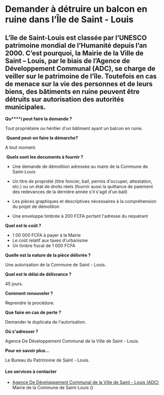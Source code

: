 # Demander à détruire un balcon en ruine dans l’Île de Saint - Louis

L’île de Saint-Louis est classée par l’UNESCO patrimoine mondial de l’Humanité depuis l’an 2000. C’est pourquoi, la Mairie de la Ville de Saint – Louis, par le biais de l’Agence de Développement Communal (ADC), se charge de veiller sur le patrimoine de l’île. Toutefois en cas de menace sur la vie des personnes et de leurs biens, des bâtiments en ruine peuvent être détruits sur autorisation des autorités municipales.
-----------------------------------------------------------------------------------------------------------------------------------------------------------------------------------------------------------------------------------------------------------------------------------------------------------------------------------------------------------------------------------------------------------------------------------

**Qu****i peut faire la demande ?**

Tout propriétaire ou héritier d'un bâtiment ayant un balcon en ruine.

 **Quand peut-on faire la démarche?**

A tout moment.

 **Quels sont les documents à fournir ?**

*   Une demande de démolition adressée au maire de la Commune de Saint-Louis  
    
*   Un titre de propriété (titre foncier, bail, permis d'occuper, attestation, etc.) ou un état de droits réels (fournir aussi la quittance de paiement des redevances de la dernière année s'il s'agit d'un bail)  
    
*   Les pièces graphiques et descriptives nécessaires à la compréhension du projet de démolition 
*   Une enveloppe timbrée à 200 FCFA portant l'adresse du requérant

**Quel est le coût ?**

*   1 00 000 FCFA à payer à la Mairie
*   Le coût relatif aux taxes d'urbanisme
*   Un timbre fiscal de 1 000 FCFA

**Quelle est la nature de la pièce délivrée ?**

Une autorisation de la Commune de Saint - Louis.

**Quel est le délai de délivrance ?**

45 jours.

**Comment renouveler ?**

Reprendre la procédure.

**Que faire en cas de perte ?**

Demander le duplicata de l'autorisation.

**Où s'adresser ?**

Agence De Développement Communal de la Ville de Saint - Louis.         

**Pour en savoir plus...** 

Le Bureau du Patrimoine de Saint - Louis.

#### Les services à contacter

*   [Agence De Développement Communal de la Ville de Saint - Louis (ADC)](../../../services/agence-de-developpement-communal-de-la-ville-de-saint-louis-adc.md) Mairie de la Commune de Saint-Louis ()